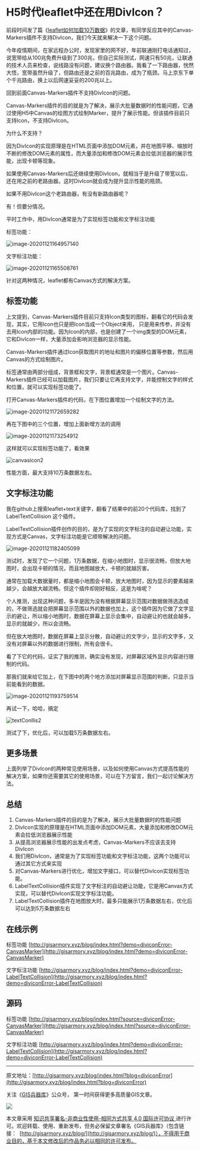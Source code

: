 # H5时代leaflet中还在用DivIcon？

前段时间发了篇《[leaflet如何加载10万数据](http://gisarmory.xyz/blog/index.html?blog=leaflet100ThousandData)》的文章，有同学反应其中的Canvas-Markers插件不支持DivIcon，我们今天就来解决一下这个问题。

今年疫情期间，在家远程办公时，发现家里的网不好，年前联通刚打电话通知过，说宽带给从100兆免费升级到了300兆，但自己实际测试，网速只有50兆，让联通的技术人员来检查，说线路没有问题，建议换个路由器。我看了一下路由器，恍然大悟，宽带虽然升级了，但路由还是之前的百兆路由，成为了瓶颈。马上京东下单个千兆路由，换上以后网速妥妥的200兆以上。

回到前面Canvas-Markers插件不支持DivIcon的问题。

Canvas-Markers插件的目的就是为了解决，展示大批量数据时的性能问题，它通过使用H5中Canvas的绘图方式绘制Marker，提升了展示性能。但该插件目前只支持Icon，不支持DivIcon。

为什么不支持？

因为DivIcon的实现原理是在HTML页面中添加DOM元素，并在地图平移、缩放时不断的修改DOM元素的属性，而大量添加和修改DOM元素会拉低浏览器的展示性能，出现卡顿等现象。

如果使用Canvas-Markers后还继续使用DivIcon，就相当于是升级了带宽以后，还在用之前的老路由器。这时DivIcon就会成为提升显示性能的瓶颈。

如果不用DivIcon这个老路由器，有没有新路由器呢？

有！但要分情况。

平时工作中，用DivIcon通常是为了实现标签功能和文字标注功能

标签功能：

![image-20201121164957140](http://blogimage.gisarmory.xyz/20201123122419.png)

文字标注功能：

![image-20201121165508761](http://blogimage.gisarmory.xyz/20201123122423.png)



针对这两种情况，leaflet都有Canvas方式的解决方案。



## 标签功能

上文提到，Canvas-Markers插件目前只支持Icon类型的图标，翻看它的代码会发现，其实，它用Icon也只是把Icon当成一个Object来用， 只是用来传参，并没有去用Icon内部的功能。因为Icon的内部，也是创建了一个img类型的DOM元素，它和DivIcon一样，大量添加会影响浏览器的显示性能。

Canvas-Markers插件通过Icon获取图片的地址和图片的偏移位置等参数，然后用Canvas的方式绘制图片。

标签通常由两部分组成，背景框和文字，背景框通常是一个图片。Canvas-Markers插件已经可以加载图片，我们只要让它再支持文字，并能控制文字的样式和位置，就可以实现标签功能了。

打开Canvas-Markers插件的代码，在下图位置增加一个绘制文字的方法。

![image-20201121172659282](http://blogimage.gisarmory.xyz/20201123122427.png)

再在下图中的三个位置，增加上面新增方法的调用

![image-20201121173254912](http://blogimage.gisarmory.xyz/20201123122430.png)

这样就可以实现标签功能了，看效果

![canvasicon2](http://blogimage.gisarmory.xyz/20201123122434.gif)

性能方面，最大支持10万条数据左右。



## 文字标注功能

我在github上搜索leaflet+text关键字，翻看了结果中的前20个代码库，找到了 LabelTextCollision 这个插件。

LabelTextCollision插件创作的目的，是为了实现的文字标注的自动避让功能，实现方式是Canvas，文字标注功能是它顺带解决的问题。

![image-20201121182405099](http://blogimage.gisarmory.xyz/20201123122439.png)

测试时，发现了它一个问题，1万条数据，在缩小地图时，显示很流畅，但放大地图时，会出现卡顿的情况，而且地图越放大，卡顿的就越厉害。

通常在加载大数据量时，都是缩小地图会卡顿，放大地图时，因为显示的要素越来越少，会越放大越流畅。但这个插件却刚好相反，这是为啥呢？

个人推测，出现这种问题，多半是因为没有根据屏幕显示范围对数据做筛选造成的，不做筛选就会把屏幕显示范围以外的数据也加上，这个插件因为它做了文字显示的避让，所以缩小地图时，数据在屏幕上显示会集中，自动避让的也就会越多，显示的就越少，所以会流畅。

但在放大地图时，数据在屏幕上显示分散，自动避让的文字少，显示的文字多，又没有对屏幕以外的数据进行限制，所有会很卡。

看了下它的代码，证实了我的推测，确实没有发现，对屏幕区域外显示内容进行限制的代码。

那我们就来给它加上，在下图中的两个地方添加对屏幕显示范围的判断，只显示当前能看到的数据。

![image-20201121193759514](http://blogimage.gisarmory.xyz/20201123122442.png)

再试一下，哈哈，搞定

![textConllis2](http://blogimage.gisarmory.xyz/20201123122445.gif)

测试了下，优化后，可以加载5万条数据左右。



## 更多场景

上面列举了DivIcon的两种常见使用场景，以及如何使用Canvas方式提高性能的解决方案，如果你还需要其它的使用场景，可以在下方留言，我们一起讨论解决方法。



## 总结

1. Canvas-Markers插件的目的是为了解决，展示大批量数据时的性能问题
2. DivIcon实现的原理是在HTML页面中添加DOM元素，大量添加和修改DOM元素会拉低浏览器展示性能
3. 从提高浏览器展示性能的出发点考虑，Canvas-Markers不应该去支持DivIcon
4. 我们用DivIcon，通常是为了实现标签功能和文字标注功能，这两个功能可以通过其它方式来实现
5. 对Canvas-Markers进行优化，增加文字接口，可以替代DivIcon实现标签功能。
6. LabelTextCollision插件实现了文字标注的自动避让功能，它是用Canvas方式实现，可以替代DivIcon实现文字标注功能。
7. LabelTextCollision插件在地图放大时，最多只能展示1万条数据左右，优化后可以达到5万条数据左右



## 在线示例

标签功能 [http://gisarmory.xyz/blog/index.html?demo=diviconError-CanvasMarker](http://gisarmory.xyz/blog/index.html?demo=diviconError-CanvasMarker)

文字标注功能 [http://gisarmory.xyz/blog/index.html?demo=diviconError-LabelTextCollision](http://gisarmory.xyz/blog/index.html?demo=diviconError-LabelTextCollision)



## 源码

标签功能 [http://gisarmory.xyz/blog/index.html?source=diviconError-CanvasMarker](http://gisarmory.xyz/blog/index.html?source=diviconError-CanvasMarker)

文字标注功能 [http://gisarmory.xyz/blog/index.html?demo=diviconError-LabelTextCollision](http://gisarmory.xyz/blog/index.html?demo=diviconError-LabelTextCollision)



------

原文地址：[http://gisarmory.xyz/blog/index.html?blog=diviconError](http://gisarmory.xyz/blog/index.html?blog=diviconError)

关注《[GIS兵器库](http://gisarmory.xyz/blog/index.html?blog=wechat)》公众号， 第一时间获得更多高质量GIS文章。

![](http://blogimage.gisarmory.xyz/20200923063756.png)

本文章采用 [知识共享署名-非商业性使用-相同方式共享 4.0 国际许可协议 ](https://creativecommons.org/licenses/by-nc-sa/4.0/deed.zh)进行许可。欢迎转载、使用、重新发布，但务必保留文章署名《GIS兵器库》（包含链接：  [http://gisarmory.xyz/blog/](http://gisarmory.xyz/blog/)），不得用于商业目的，基于本文修改后的作品务必以相同的许可发布。

